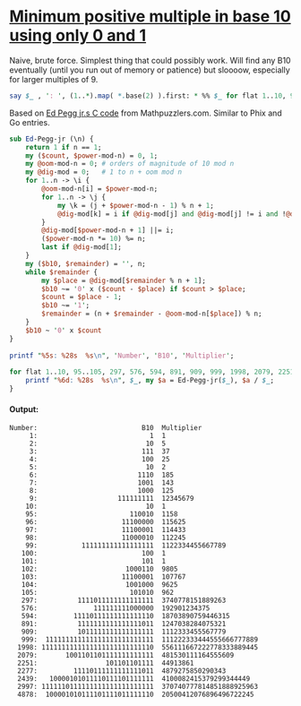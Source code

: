 [1]: https://rosettacode.org/wiki/Minimum_positive_multiple_in_base_10_using_only_0_and_1

# [Minimum positive multiple in base 10 using only 0 and 1][1]




Naive, brute force. Simplest thing that could possibly work. Will find any B10 eventually (until you run out of memory or patience) but sloooow, especially for larger multiples of 9.

```perl
say $_ , ': ', (1..*).map( *.base(2) ).first: * %% $_ for flat 1..10, 95..105; # etc.
```


Based on [Ed Pegg jr.s C code](http://www.mathpuzzle.com/Binary.html) from Mathpuzzlers.com. Similar to Phix and Go entries.

```perl
sub Ed-Pegg-jr (\n) {
    return 1 if n == 1;
    my ($count, $power-mod-n) = 0, 1;
    my @oom-mod-n = 0; # orders of magnitude of 10 mod n
    my @dig-mod = 0;   # 1 to n + oom mod n
    for 1..n -> \i {
        @oom-mod-n[i] = $power-mod-n;
        for 1..n -> \j {
            my \k = (j + $power-mod-n - 1) % n + 1;
            @dig-mod[k] = i if @dig-mod[j] and @dig-mod[j] != i and !@dig-mod[k];
        }
        @dig-mod[$power-mod-n + 1] ||= i;
        ($power-mod-n *= 10) %= n;
        last if @dig-mod[1];
    }
    my ($b10, $remainder) = '', n;
    while $remainder {
        my $place = @dig-mod[$remainder % n + 1];
        $b10 ~= '0' x ($count - $place) if $count > $place;
        $count = $place - 1;
        $b10 ~= '1';
        $remainder = (n + $remainder - @oom-mod-n[$place]) % n;
    }
    $b10 ~ '0' x $count
}
 
printf "%5s: %28s  %s\n", 'Number', 'B10', 'Multiplier';
 
for flat 1..10, 95..105, 297, 576, 594, 891, 909, 999, 1998, 2079, 2251, 2277, 2439, 2997, 4878 {
    printf "%6d: %28s  %s\n", $_, my $a = Ed-Pegg-jr($_), $a / $_;
}
```

#### Output:
```
Number:                          B10  Multiplier
     1:                            1  1
     2:                           10  5
     3:                          111  37
     4:                          100  25
     5:                           10  2
     6:                         1110  185
     7:                         1001  143
     8:                         1000  125
     9:                    111111111  12345679
    10:                           10  1
    95:                       110010  1158
    96:                     11100000  115625
    97:                     11100001  114433
    98:                     11000010  112245
    99:           111111111111111111  1122334455667789
   100:                          100  1
   101:                          101  1
   102:                      1000110  9805
   103:                     11100001  107767
   104:                      1001000  9625
   105:                       101010  962
   297:          1111011111111111111  3740778151889263
   576:              111111111000000  192901234375
   594:         11110111111111111110  18703890759446315
   891:          1111111111111111011  1247038284075321
   909:          1011111111111111111  1112333455567779
   999:  111111111111111111111111111  111222333444555666777889
  1998: 1111111111111111111111111110  556111667222778333889445
  2079:       1001101101111111111111  481530111164555609
  2251:                 101101101111  44913861
  2277:         11110111111111111011  4879275850290343
  2439:   10000101011110111101111111  4100082415379299344449
  2997: 1111110111111111111111111111  370740777814851888925963
  4878:  100001010111101111011111110  20500412076896496722245
```
